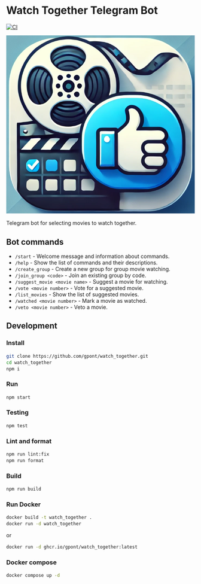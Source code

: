 # Watch Together Telegram Bot

[![CI](https://github.com/gpont/watch_together/actions/workflows/ci.yml/badge.svg)](https://github.com/gpont/watch_together/actions/workflows/ci.yml)

![preview-image](./docs/preview-image.png)

Telegram bot for selecting movies to watch together.

## Bot commands

- `/start` - Welcome message and information about commands.
- `/help` - Show the list of commands and their descriptions.
- `/create_group` - Create a new group for group movie watching.
- `/join_group <code>` - Join an existing group by code.
- `/suggest_movie <movie name>` - Suggest a movie for watching.
- `/vote <movie number>` - Vote for a suggested movie.
- `/list_movies` - Show the list of suggested movies.
- `/watched <movie number>` - Mark a movie as watched.
- `/veto <movie number>` - Veto a movie.

## Development

### Install

```bash
git clone https://github.com/gpont/watch_together.git
cd watch_together
npm i
```

### Run

```bash
npm start
```

### Testing

```bash
npm test
```

### Lint and format

```bash
npm run lint:fix
npm run format
```

### Build

```bash
npm run build
```

### Run Docker

```bash
docker build -t watch_together .
docker run -d watch_together
```

or

```bash
docker run -d ghcr.io/gpont/watch_together:latest
```

### Docker compose

```bash
docker compose up -d
```
